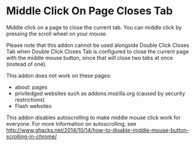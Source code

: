 Middle Click On Page Closes Tab
=============

Middle click on a page to close the current tab. You can middle click by pressing the scroll wheel on your mouse.

Please note that this addon cannot be used alongside Double Click Closes Tab when Double Click Closes Tab is configured to close the current page with the middle mouse button, since that will close two tabs at once (instead of one).

This addon does not work on these pages:
* about: pages
* priviledged websites such as addons.mozilla.org (caused by security restrictions)
* Flash websites

This addon disables autoscrolling to make middle mouse click work for everyone. For more information on autoscrolling, see http://www.ghacks.net/2014/10/14/how-to-disable-middle-mouse-button-scrolling-in-chrome/
